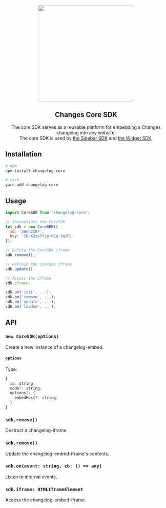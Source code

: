 <p align="center">
  <img src="https://i.imgur.com/VVdRJEf.png" width="300px" />
</p>

<h2 align="center">Changes Core SDK</h2>

<p align="center">
  The core SDK serves as a reusable platform for embedding a Changes changelog into any website. <br />
  The core SDK is used by <a href="https://github.com/varld/changelog-bar">the Sidebar SDK</a> and <a href="https://github.com/varld/changelog-bar">the Widget SDK</a>.
</p>

## Installation

```bash
# npm
npm install changelog-core

# yarn
yarn add changelog-core
```

## Usage

```js
import CoreSDK from 'changelog-core';

// Instantiate the CoreSDK
let sdk = new CoreSDK({
  id: '5Web2XRF',
  key: 'IK-X2zvTYjp-NCg-3q2Rj'
});

// Delete the CoreSDK iframe
sdk.remove();

// Refresh the CoreSDK iframe
sdk.update();

// Access the iframe
sdk.iframe;

sdk.on('init', ...);
sdk.on('remove', ...);
sdk.on('update', ...);
sdk.on('loaded', ...);
```

## API

### `new CoreSDK(options)`

Create a new instance of a changelog-embed.

#### `options`

Type:

```js
{
  id: string;
  mode?: string;
  options?: {
    embedHost?: string;
  }
}
```

### `sdk.remove()`

Destruct a changelog-iframe.

### `sdk.remove()`

Update the changelog-embed-iframe's contents.

### `sdk.on(event: string, cb: () => any)`

Listen to internal events.

### `sdk.iframe: HTMLIframeElement`

Access the changelog-embed-iframe.
